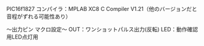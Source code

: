 PIC16f1827
コンパイラ：MPLAB XC8 C Compiler V1.21（他のバージョンだと音程がずれる可能性あり）

～出力ピン マクロ設定～
OUT：ワンショットパルス出力(反転)
LED：動作確認用LED点灯用
